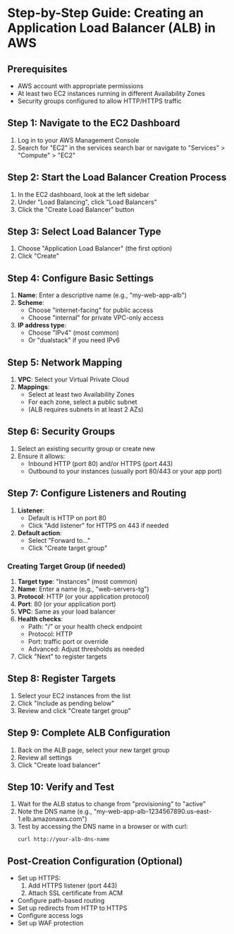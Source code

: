 # Step-by-Step Guide: Creating an Application Load Balancer (ALB) in AWS

## Prerequisites
- AWS account with appropriate permissions
- At least two EC2 instances running in different Availability Zones
- Security groups configured to allow HTTP/HTTPS traffic

## Step 1: Navigate to the EC2 Dashboard
1. Log in to your AWS Management Console
2. Search for "EC2" in the services search bar or navigate to "Services" > "Compute" > "EC2"

## Step 2: Start the Load Balancer Creation Process
1. In the EC2 dashboard, look at the left sidebar
2. Under "Load Balancing", click "Load Balancers"
3. Click the "Create Load Balancer" button

## Step 3: Select Load Balancer Type
1. Choose "Application Load Balancer" (the first option)
2. Click "Create"

## Step 4: Configure Basic Settings
1. **Name**: Enter a descriptive name (e.g., "my-web-app-alb")
2. **Scheme**: 
   - Choose "internet-facing" for public access
   - Choose "internal" for private VPC-only access
3. **IP address type**: 
   - Choose "IPv4" (most common) 
   - Or "dualstack" if you need IPv6

## Step 5: Network Mapping
1. **VPC**: Select your Virtual Private Cloud
2. **Mappings**: 
   - Select at least two Availability Zones
   - For each zone, select a public subnet
   - (ALB requires subnets in at least 2 AZs)

## Step 6: Security Groups
1. Select an existing security group or create new
2. Ensure it allows:
   - Inbound HTTP (port 80) and/or HTTPS (port 443)
   - Outbound to your instances (usually port 80/443 or your app port)

## Step 7: Configure Listeners and Routing
1. **Listener**: 
   - Default is HTTP on port 80
   - Click "Add listener" for HTTPS on 443 if needed
2. **Default action**:
   - Select "Forward to..."
   - Click "Create target group"

### Creating Target Group (if needed)
1. **Target type**: "Instances" (most common)
2. **Name**: Enter a name (e.g., "web-servers-tg")
3. **Protocol**: HTTP (or your application protocol)
4. **Port**: 80 (or your application port)
5. **VPC**: Same as your load balancer
6. **Health checks**:
   - Path: "/" or your health check endpoint
   - Protocol: HTTP
   - Port: traffic port or override
   - Advanced: Adjust thresholds as needed
7. Click "Next" to register targets

## Step 8: Register Targets
1. Select your EC2 instances from the list
2. Click "Include as pending below"
3. Review and click "Create target group"

## Step 9: Complete ALB Configuration
1. Back on the ALB page, select your new target group
2. Review all settings
3. Click "Create load balancer"

## Step 10: Verify and Test
1. Wait for the ALB status to change from "provisioning" to "active"
2. Note the DNS name (e.g., "my-web-app-alb-1234567890.us-east-1.elb.amazonaws.com")
3. Test by accessing the DNS name in a browser or with curl:
   ```
   curl http://your-alb-dns-name
   ```

## Post-Creation Configuration (Optional)
- Set up HTTPS:
  1. Add HTTPS listener (port 443)
  2. Attach SSL certificate from ACM
- Configure path-based routing
- Set up redirects from HTTP to HTTPS
- Configure access logs
- Set up WAF protection
